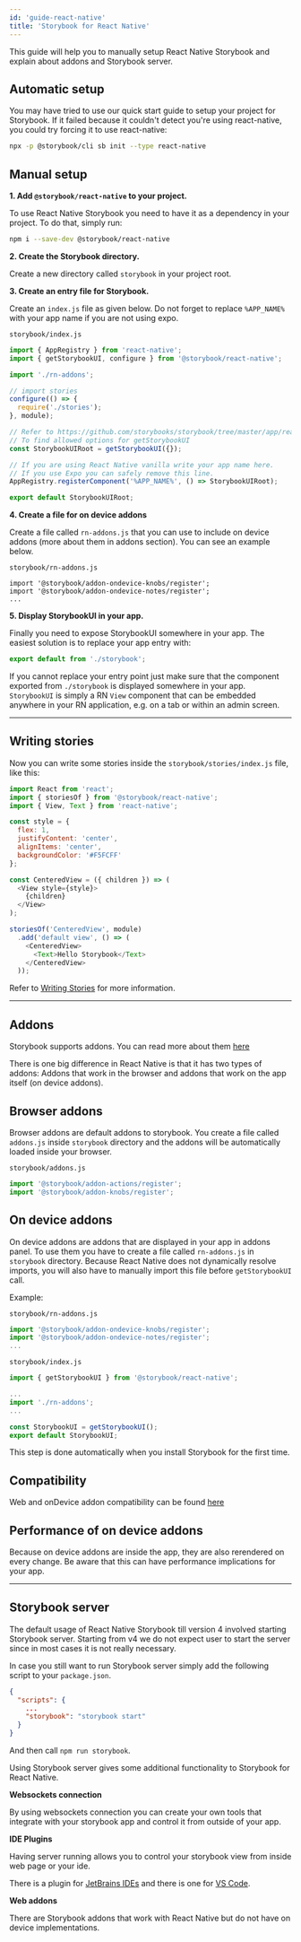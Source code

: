 ```yaml
---
id: 'guide-react-native'
title: 'Storybook for React Native'
---
```


This guide will help you to manually setup React Native Storybook and explain about addons and Storybook server. 

## Automatic setup

You may have tried to use our quick start guide to setup your project for Storybook.
If it failed because it couldn't detect you're using react-native, you could try forcing it to use react-native:

```sh
npx -p @storybook/cli sb init --type react-native
```

## Manual setup

**1. Add `@storybook/react-native` to your project.**

To use React Native Storybook you need to have it as a dependency in your project. To do that, simply run:

```sh
npm i --save-dev @storybook/react-native
```

**2. Create the Storybook directory.**

Create a new directory called `storybook` in your project root.
 
**3. Create an entry file for Storybook.**

Create an `index.js` file as given below. Do not forget to replace `%APP_NAME%` with your app name if you are not
using expo.

``storybook/index.js``
```js
import { AppRegistry } from 'react-native';
import { getStorybookUI, configure } from '@storybook/react-native';

import './rn-addons';

// import stories
configure(() => {
  require('./stories');
}, module);

// Refer to https://github.com/storybooks/storybook/tree/master/app/react-native#start-command-parameters
// To find allowed options for getStorybookUI
const StorybookUIRoot = getStorybookUI({});

// If you are using React Native vanilla write your app name here.
// If you use Expo you can safely remove this line.
AppRegistry.registerComponent('%APP_NAME%', () => StorybookUIRoot);

export default StorybookUIRoot;
```

**4. Create a file for on device addons**

Create a file called `rn-addons.js` that you can use to include on device addons (more about them in addons section).
You can see an example below.

`storybook/rn-addons.js`
```
import '@storybook/addon-ondevice-knobs/register';
import '@storybook/addon-ondevice-notes/register';
...
```

**5. Display StorybookUI in your app.**

 Finally you need to expose StorybookUI somewhere in your app.
 The easiest solution is to replace your app entry with:
 
```js
export default from './storybook';
```

If you cannot replace your entry point just make sure that the component exported from `./storybook` is displayed
somewhere in your app. `StorybookUI` is simply a RN `View` component that can be embedded anywhere in your 
RN application, e.g. on a tab or within an admin screen.

---

## Writing stories
Now you can write some stories inside the `storybook/stories/index.js` file, like this:

```js
import React from 'react';
import { storiesOf } from '@storybook/react-native';
import { View, Text } from 'react-native';

const style = {
  flex: 1,
  justifyContent: 'center',
  alignItems: 'center',
  backgroundColor: '#F5FCFF'
};

const CenteredView = ({ children }) => (
  <View style={style}>
    {children}
  </View>
);

storiesOf('CenteredView', module)
  .add('default view', () => (
    <CenteredView>
      <Text>Hello Storybook</Text>
    </CenteredView>
  ));
```

Refer to [Writing Stories](https://storybook.js.org/basics/writing-stories) for more information.



---

## Addons

Storybook supports addons. You can read more about them [here](https://storybook.js.org/addons/introduction)

There is one big difference in React Native is that it has two types of addons: Addons that work in the browser
and addons that work on the app itself (on device addons).

## Browser addons
Browser addons are default addons to storybook. You create a file called `addons.js` inside `storybook` directory and
the addons will be automatically loaded inside your browser.

`storybook/addons.js`

```js
import '@storybook/addon-actions/register';
import '@storybook/addon-knobs/register';
```

## On device addons
On device addons are addons that are displayed in your app in addons panel.
To use them you have to create a file called `rn-addons.js` in `storybook` directory. 
Because React Native does not dynamically resolve imports, you will also have to manually import this file before
`getStorybookUI` call.

Example:

`storybook/rn-addons.js`
```js
import '@storybook/addon-ondevice-knobs/register';
import '@storybook/addon-ondevice-notes/register';
...
```

`storybook/index.js`
```js
import { getStorybookUI } from '@storybook/react-native';

...
import './rn-addons';
...

const StorybookUI = getStorybookUI();
export default StorybookUI;
```

This step is done automatically when you install Storybook for the first time.

## Compatibility
Web and onDevice addon compatibility can be found [here](https://github.com/storybooks/storybook/blob/master/ADDONS_SUPPORT.md)

## Performance of on device addons
Because on device addons are inside the app, they are also rerendered on every change. Be aware that this can have
performance implications for your app.
 
 ---
 
## Storybook server
The default usage of React Native Storybook till version 4 involved starting Storybook server.
Starting from v4 we do not expect user to start the server since in most cases it is not really necessary.
 
In case you still want to run Storybook server simply add the following script to your `package.json`.
 ```json
 {
   "scripts": {
     ...
     "storybook": "storybook start"
   }
 }
 ```
 
And then call `npm run storybook`.

Using Storybook server gives some additional functionality to Storybook for React Native.

**Websockets connection**

By using websockets connection you can create your own tools that integrate with your storybook app and control it from
outside of your app.

**IDE Plugins**

Having server running allows you to control your storybook view from inside web page or your ide.

There is a plugin for [JetBrains IDEs](https://plugins.jetbrains.com/plugin/9910-storybook) and there is one 
for [VS Code](https://github.com/orta/vscode-react-native-storybooks).


**Web addons**

There are Storybook addons that work with React Native but do not have on device implementations.


